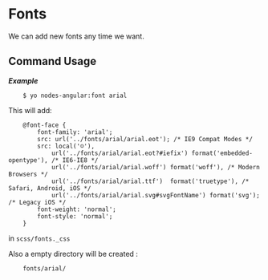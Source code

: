 Fonts
============
We can add new fonts any time we want.




Command Usage
-------
   
***Example***

```
    $ yo nodes-angular:font arial
```

This will add:

```    
	@font-face { 
		font-family: 'arial'; 
		src: url('../fonts/arial/arial.eot'); /* IE9 Compat Modes */ 
		src: local('☺'), 
			url('../fonts/arial/arial.eot?#iefix') format('embedded-opentype'), /* IE6-IE8 */ 
			url('../fonts/arial/arial.woff') format('woff'), /* Modern Browsers */ 
			url('../fonts/arial/arial.ttf')  format('truetype'), /* Safari, Android, iOS */ 
			url('../fonts/arial/arial.svg#svgFontName') format('svg'); /* Legacy iOS */ 
		font-weight: 'normal'; 
		font-style: 'normal'; 
	}
```
in `scss/fonts._css`


Also a empty directory will be created :

```
    fonts/arial/
```


		
